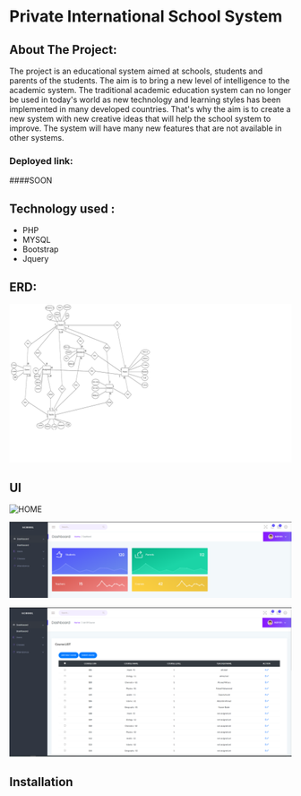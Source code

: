 # Private International School System

## About The Project:
The project is an educational system aimed at schools, students and parents of the students. The aim is to bring a new level of intelligence to the academic system. The traditional academic education system can no longer be used in today's world as new technology and learning styles has been implemented in many developed countries. That's why the aim is to create a new system with new creative ideas that will help the school system to improve. The system will have many new features that are not available in other systems.


### Deployed link:
####SOON






## Technology used :
- PHP 
 - MYSQL
 - Bootstrap
 - Jquery


## ERD:
![ERD](erd.png)

## UI
![HOME](Home.png)

![dashbord](adminDashbord.png)

![courses](courses.png)
## Installation














